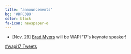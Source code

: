 ```yaml
---
title: "announcements"
bg: '#DFC3B9'
color: black
fa-icon: newspaper-o
---
```


- \[Nov. 29\] [Brad Myers](http://www.cs.cmu.edu/~bam/) will be WAPI '17's keynote speaker!

<a class="twitter-timeline"  href="https://twitter.com/hashtag/wapi17" data-widget-id="804029220963942400">#wapi17 Tweets</a>
<script>!function(d,s,id){var js,fjs=d.getElementsByTagName(s)[0],p=/^http:/.test(d.location)?'http':'https';if(!d.getElementById(id)){js=d.createElement(s);js.id=id;js.src=p+"://platform.twitter.com/widgets.js";fjs.parentNode.insertBefore(js,fjs);}}(document,"script","twitter-wjs");</script>

